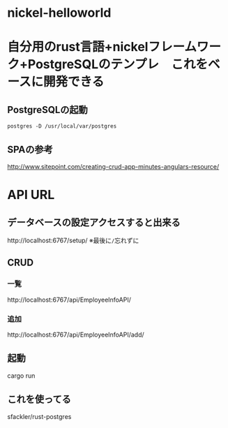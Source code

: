 # nickel-helloworld

#  自分用のrust言語+nickelフレームワーク+PostgreSQLのテンプレ　これをベースに開発できる

## PostgreSQLの起動
```
postgres -D /usr/local/var/postgres
```

## SPAの参考
http://www.sitepoint.com/creating-crud-app-minutes-angulars-resource/

# API URL
## データベースの設定アクセスすると出来る
http://localhost:6767/setup/
※最後に`/`忘れずに

## CRUD

### 一覧
http://localhost:6767/api/EmployeeInfoAPI/

### 追加
http://localhost:6767/api/EmployeeInfoAPI/add/

## 起動
cargo run

## これを使ってる
sfackler/rust-postgres
